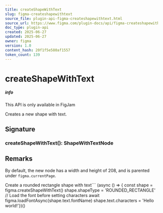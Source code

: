 ```yaml
---
title: createShapeWithText
slug: figma-createshapewithtext
source_file: plugin-api-figma-createshapewithtext.html
source_url: https://www.figma.com/plugin-docs/api/figma-createshapewithtext/
doc_type: plugin-api
created: 2025-06-27
updated: 2025-06-27
owner: figma
version: 1.0
content_hash: 20f1f5e580af1557
token_count: 139
---
```

# createShapeWithText

##### info

This API is only available in FigJam

Creates a new shape with text.

## Signature

### createShapeWithText(): ShapeWithTextNode

## Remarks

By default, the new node has a width and height of 208, and is parented under `figma.currentPage`.

Create a rounded rectangle shape with text```
(async () => { const shape = figma.createShapeWithText() shape.shapeType = 'ROUNDED_RECTANGLE' // Load the font before setting characters await figma.loadFontAsync(shape.text.fontName) shape.text.characters = 'Hello world!'})()
```